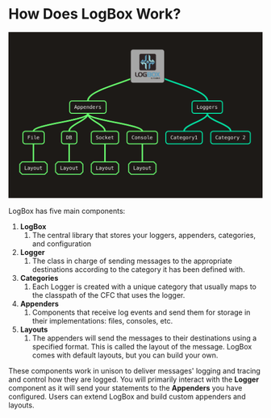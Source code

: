 # How Does LogBox Work?

![](<../../.gitbook/assets/image (3).png>)

LogBox has five main components:

1. **LogBox**
   1. The central library that stores your loggers, appenders, categories, and configuration
2. **Logger**
   1. The class in charge of sending messages to the appropriate destinations according to the category it has been defined with.
3. **Categories**
   1. Each Logger is created with a unique category that usually maps to the classpath of the CFC that uses the logger.
4. **Appenders**
   1. Components that receive log events and send them for storage in their implementations: files, consoles, etc.
5. **Layouts**
   1. The appenders will send the messages to their destinations using a specified format.  This is called the layout of the message. LogBox comes with default layouts, but you can build your own.

These components work in unison to deliver messages' logging and tracing and control how they are logged. You will primarily interact with the **Logger** component as it will send your statements to the **Appenders** you have configured. Users can extend LogBox and build custom appenders and layouts.
